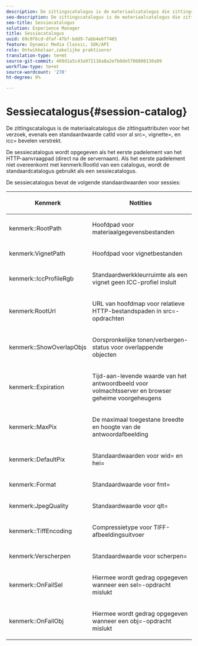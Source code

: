 ```yaml
---
description: De zittingscatalogus is de materiaalcatalogus die zittingsattributen voor het verzoek, evenals een standaardwaarde catId voor al src=, vignette=, en icc= bevelen verstrekt.
seo-description: De zittingscatalogus is de materiaalcatalogus die zittingsattributen voor het verzoek, evenals een standaardwaarde catId voor al src=, vignette=, en icc= bevelen verstrekt.
seo-title: Sessiecatalogus
solution: Experience Manager
title: Sessiecatalogus
uuid: 69c0f6cd-dfaf-47bf-bdd9-7abb4e6f7465
feature: Dynamic Media Classic, SDK/API
role: Ontwikkelaar,zakelijke praktiserer
translation-type: tm+mt
source-git-commit: 469d1a5c43a972116a8a2efb0de5708800130a99
workflow-type: tm+mt
source-wordcount: '278'
ht-degree: 0%

---
```



# Sessiecatalogus{#session-catalog}

De zittingscatalogus is de materiaalcatalogus die zittingsattributen voor het verzoek, evenals een standaardwaarde catId voor al src=, vignette=, en icc= bevelen verstrekt.

De sessiecatalogus wordt opgegeven als het eerste padelement van het HTTP-aanvraagpad (direct na de servernaam). Als het eerste padelement niet overeenkomt met kenmerk:RootId van een catalogus, wordt de standaardcatalogus gebruikt als een sessiecatalogus.

De sessiecatalogus bevat de volgende standaardwaarden voor sessies:

<table id="table_DB5E0DD8E9B440A4964A1326433597C8"> 
 <thead> 
  <tr> 
   <th class="entry"> <p>Kenmerk </p> </th> 
   <th class="entry"> <p>Notities </p> </th> 
  </tr> 
 </thead>
 <tbody> 
  <tr> 
   <td> <p> <span class="codeph"> kenmerk::RootPath</span> </p> </td> 
   <td> <p> Hoofdpad voor materiaalgegevensbestanden </p> </td> 
  </tr> 
  <tr> 
   <td> <p> <span class="codeph"> kenmerk:VignetPath</span> </p> </td> 
   <td> <p> Hoofdpad voor vignetbestanden </p> </td> 
  </tr> 
  <tr> 
   <td> <p> <span class="codeph"> kenmerk::IccProfileRgb</span> </p> </td> 
   <td> <p> Standaardwerkkleurruimte als een vignet geen ICC-profiel insluit </p> </td> 
  </tr> 
  <tr> 
   <td> <p> <span class="codeph"> kenmerk:RootUrl</span> </p> </td> 
   <td> <p> URL van hoofdmap voor relatieve HTTP-bestandspaden in <span class="codeph"> src=</span>-opdrachten </p> </td> 
  </tr> 
  <tr> 
   <td> <p> <span class="codeph"> kenmerk::ShowOverlapObjs</span> </p> </td> 
   <td> <p> Oorspronkelijke tonen/verbergen-status voor overlappende objecten </p> </td> 
  </tr> 
  <tr> 
   <td> <p> <span class="codeph"> kenmerk::Expiration</span> </p> </td> 
   <td> <p> Tijd-aan-levende waarde van het antwoordbeeld voor volmachtsserver en browser geheime voorgeheugens </p> </td> 
  </tr> 
  <tr> 
   <td> <p> <span class="codeph"> kenmerk::MaxPix</span> </p> </td> 
   <td> <p> De maximaal toegestane breedte en hoogte van de antwoordafbeelding </p> </td> 
  </tr> 
  <tr> 
   <td> <p> <span class="codeph"> kenmerk::DefaultPix</span> </p> </td> 
   <td> <p> Standaardwaarden voor <span class="codeph"> wid=</span> en <span class="codeph"> hei=</span> </p> </td> 
  </tr> 
  <tr> 
   <td> <p> <span class="codeph"> kenmerk::Format</span> </p> </td> 
   <td> <p> Standaardwaarde voor <span class="codeph"> fmt=</span> </p> </td> 
  </tr> 
  <tr> 
   <td> <p> <span class="codeph"> kenmerk:JpegQuality</span> </p> </td> 
   <td> <p> Standaardwaarde voor <span class="codeph"> qlt=</span> </p> </td> 
  </tr> 
  <tr> 
   <td> <p> <span class="codeph"> kenmerk::TiffEncoding</span> </p> </td> 
   <td> <p> Compressietype voor TIFF-afbeeldingsuitvoer </p> </td> 
  </tr> 
  <tr> 
   <td> <p> <span class="codeph"> kenmerk:Verscherpen</span> </p> </td> 
   <td> <p> Standaardwaarde voor <span class="codeph"> scherpen=</span> </p> </td> 
  </tr> 
  <tr> 
   <td> <p> <span class="codeph"> kenmerk::OnFailSel</span> </p> </td> 
   <td> <p> Hiermee wordt gedrag opgegeven wanneer een <span class="codeph"> sel=</span>-opdracht mislukt </p> </td> 
  </tr> 
  <tr> 
   <td> <p> <span class="codeph"> kenmerk::OnFailObj</span> </p> </td> 
   <td> <p> Hiermee wordt gedrag opgegeven wanneer een <span class="codeph"> obj=</span>-opdracht mislukt </p> </td> 
  </tr> 
 </tbody> 
</table>

